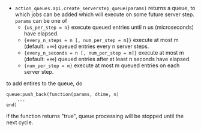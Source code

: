 * `action_queues.api.create_serverstep_queue(params)`
  returns a queue, to which jobs can be added which will execute on some future server step.
  `params` can be one of
  * `{us_per_step = n}`
    execute queued entries until n us (microseconds) have elapsed.
  * `{every_n_steps = n [, num_per_step = m]}`
    execute at most m (default: +∞) queued entries every n server steps.
  * `{every_n_seconds = n [, num_per_step = m]}`
    execute at most m (default: +∞) queued entries after at least n seconds have elapsed.
  * `{num_per_step = m}`
    execute at most m queued entries on each server step.

to add entires to the queue, do

```
queue:push_back(function(params, dtime, n)
    ...
end)
```

if the function returns "true", queue processing will be stopped until the next cycle.
